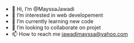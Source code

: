 - 👋 Hi, I’m @MayssaJawadi
- 👀 I’m interested in web developement
- 🌱 I’m currently learning new code
- 💞️ I’m looking to collaborate on projet
- 📫 How to reach me jawadimayssa@yahoo.com

<!---
MayssaJawadi/MayssaJawadi is a ✨ special ✨ repository because its `README.md` (this file) appears on your GitHub profile.
You can click the Preview link to take a look at your changes.
--->
